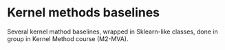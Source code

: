 # Kernel methods baselines

Several kernel mathod baselines, wrapped in Sklearn-like classes, done in group in Kernel Method course (M2-MVA).